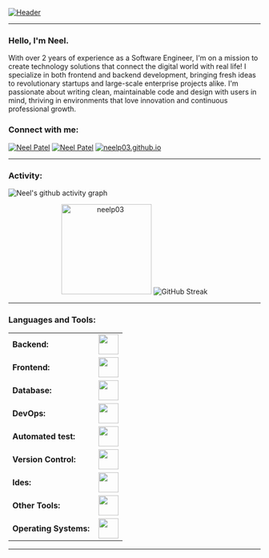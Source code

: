 [![Header](https://raw.githubusercontent.com/neelp03/neelp03/main/read_me_assets/banner.jfif "Header")](https://github.com/neelp03/neelp03/blob/main/banner.jfif)

---

### Hello, I'm Neel.

With over 2 years of experience as a Software Engineer, I'm on a mission to create technology solutions that connect the digital world with real life! I specialize in both frontend and backend development, bringing fresh ideas to revolutionary startups and large-scale enterprise projects alike. I'm passionate about writing clean, maintainable code and design with users in mind, thriving in environments that love innovation and continuous professional growth.


<h3 align="left">Connect with me:</h3>
<div align="left">

  <a href="https://www.linkedin.com/in/neelp03"><img src="https://img.shields.io/badge/Linkedin-%230077B5.svg?logo=linkedin&logoColor=white" alt="Neel Patel"/></a> 
  <a href="https://www.dev.to/neelp03"><img src="https://img.shields.io/badge/Dev.to-0A0A0A?logo=devdotto&logoColor=white" alt="Neel Patel" /></a> 
  <a href="https://neelp03.github.io"><img src="https://img.shields.io/badge/Portfolio-8A2BE2" alt="neelp03.github.io" /></a> 

</div>


------
<h3 align="left">Activity:</h3>

![Neel's github activity graph](https://github-readme-activity-graph.vercel.app/graph?username=neelp03&bg_color=100f0f&color=4c5e9e&line=4c569e&point=403e41&area=true&hide_border=true&hide_title=true)

<div align="center">
  <img height="180em" src="https://github-readme-stats.vercel.app/api/top-langs?username=neelp03&show_icons=true&locale=en&layout=compact&theme=tokyonight&count_private=true" alt="neelp03"/>         
  <img src="https://github-readme-streak-stats.herokuapp.com?user=neelp03&theme=tokyonight&date_format=j%20M%5B%20Y%5D" alt="GitHub Streak" />
</div>

------
<h3 align="left">Languages and Tools:</h3>
<table>
    <tr>
        <td style="font-weight: bold; padding-right: 10px; vertical-align: center; border: none;">Backend:</td>
        <td><img height="40" src="https://skillicons.dev/icons?i=go,nodejs,expressjs,flask,aws"/></td>
    </tr>
    <tr>
        <td style="font-weight: bold; padding-right: 10px; vertical-align: center;">Frontend:</td>
        <td><img height="40" src="https://skillicons.dev/icons?i=react,mui,bootstrap,html,css,sass,js,ts,figma,xd"/></td>
    </tr>
    <tr>
        <td style="font-weight: bold; padding-right: 10px; vertical-align: center; border: none;">Database:</td>
        <td><img height="40" src="https://skillicons.dev/icons?i=mongodb,mysql,postgresql,redis,firebase"/></td>
    </tr>
    <tr>
        <td style="font-weight: bold; padding-right: 10px; vertical-align: center; border: none;">DevOps:</td>
        <td><img height="40" src="https://skillicons.dev/icons?i=aws,docker,kubernetes,gcp,jenkins,githubactions"/></td>
    </tr>
    <tr>
        <td style="font-weight: bold; padding-right: 10px; vertical-align: center; border: none;">Automated test:</td>
        <td><img height="40" src="https://skillicons.dev/icons?i=selenium,jenkins"/></td>
    </tr>
    <tr>
        <td style="font-weight: bold; padding-right: 10px; vertical-align: center; border: none;">Version Control:</td>
        <td><img height="40" src="https://skillicons.dev/icons?i=git,github,gitlab"/></td>
    </tr>
    <tr>
        <td style="font-weight: bold; padding-right: 10px; vertical-align: center; border: none;">Ides:</td>
        <td><img height="40" src="https://skillicons.dev/icons?i=vscode,eclipse,visualstudio,pycharm,idea"/></td>
    </tr>
    <tr>
        <td style="font-weight: bold; padding-right: 10px; vertical-align: center; border: none;">Other Tools:</td>
        <td><img height="40" src="https://skillicons.dev/icons?i=rabbitmq,grafana,prometheus,bash"/></td>
    </tr>
    <tr>
        <td style="font-weight: bold; padding-right: 10px; vertical-align: center; border: none;">Operating Systems:</td>
        <td><img height="40" src="https://skillicons.dev/icons?i=windows,apple,linux"/></td>
    </tr>
</table>

------
